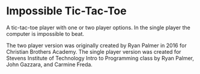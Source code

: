 # Impossible Tic-Tac-Toe

A tic-tac-toe player with one or two player options. 
In the single player the computer is impossible to beat. 

The two player version was originally created by Ryan Palmer in 2016 for Christian Brothers Academy.
The single player version was created for Stevens Institute of Technology Intro to Programming class by Ryan Palmer, John Gazzara, and Carmine Freda.

